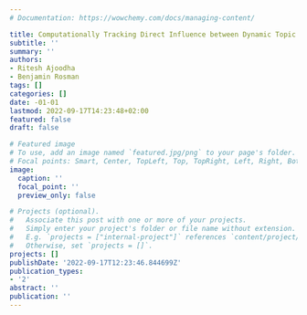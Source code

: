 ```yaml
---
# Documentation: https://wowchemy.com/docs/managing-content/

title: Computationally Tracking Direct Influence between Dynamic Topic Models
subtitle: ''
summary: ''
authors:
- Ritesh Ajoodha
- Benjamin Rosman
tags: []
categories: []
date: -01-01
lastmod: 2022-09-17T14:23:48+02:00
featured: false
draft: false

# Featured image
# To use, add an image named `featured.jpg/png` to your page's folder.
# Focal points: Smart, Center, TopLeft, Top, TopRight, Left, Right, BottomLeft, Bottom, BottomRight.
image:
  caption: ''
  focal_point: ''
  preview_only: false

# Projects (optional).
#   Associate this post with one or more of your projects.
#   Simply enter your project's folder or file name without extension.
#   E.g. `projects = ["internal-project"]` references `content/project/deep-learning/index.md`.
#   Otherwise, set `projects = []`.
projects: []
publishDate: '2022-09-17T12:23:46.844699Z'
publication_types:
- '2'
abstract: ''
publication: ''
---
```

